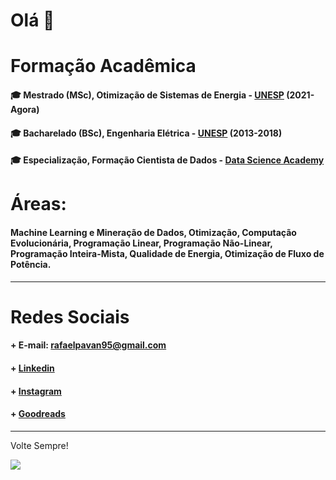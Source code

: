 # Olá 👋

# Formação Acadêmica 

#### 🎓 Mestrado (MSc), Otimização de Sistemas de Energia - [UNESP](https://www.feb.unesp.br) (2021-Agora)        
#### 🎓 Bacharelado (BSc), Engenharia Elétrica - [UNESP](https://www.feb.unesp.br) (2013-2018)
#### 🎓 Especialização, Formação Cientista de Dados - [Data Science Academy](https://www.datascienceacademy.com.br/) 

# Áreas:

#### Machine Learning e Mineração de Dados, Otimização, Computação Evolucionária, Programação Linear, Programação Não-Linear, Programação Inteira-Mista, Qualidade de Energia, Otimização de Fluxo de Potência.


____________________________________________

# Redes Sociais

#### + E-mail: rafaelpavan95@gmail.com
#### + [Linkedin](https://br.linkedin.com/in/engrafaelpavan)
#### + [Instagram](https://www.instagram.com/rafaelpavan95/)
#### + [Goodreads](https://www.goodreads.com/user/show/58755709-rafael-pavan)

___________________________________________

Volte Sempre!

![](https://thumbs.gfycat.com/ConsiderateSandyDanishswedishfarmdog-size_restricted.gif)
